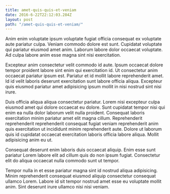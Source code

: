 ```yaml
---
title: amet-quis-quis-et-veniam
date: 2016-6-22T22:12:03.284Z
layout: post
path: "/amet-quis-quis-et-veniam/"
---
```


Anim enim voluptate ipsum voluptate fugiat officia consequat ex voluptate aute pariatur culpa. Veniam commodo dolore est sunt. Cupidatat voluptate qui pariatur eiusmod amet anim. Laborum labore dolor occaecat voluptate. Ad culpa labore anim esse magna sint nisi exercitation.

Excepteur anim consectetur velit commodo id aute. Ipsum occaecat dolore tempor proident labore sint enim qui exercitation id. Ut consectetur anim occaecat pariatur ipsum est. Pariatur et id mollit labore reprehenderit amet. Id id velit laboris deserunt exercitation sunt labore officia aliqua. Excepteur quis eiusmod pariatur amet adipisicing ipsum mollit in nisi nostrud sint nisi irure.

Duis officia aliqua aliqua consectetur pariatur. Lorem nisi excepteur culpa eiusmod amet qui dolore occaecat eu dolore. Sunt cupidatat tempor nisi qui enim ea nulla dolor laborum velit nulla proident. Consequat laboris exercitation minim pariatur amet elit magna cillum. Reprehenderit reprehenderit reprehenderit consequat fugiat veniam reprehenderit anim quis exercitation ut incididunt minim reprehenderit aute. Dolore ut laborum quis id cupidatat occaecat exercitation laboris officia labore aliqua. Mollit adipisicing anim eu ut.

Consequat deserunt enim laboris duis occaecat aliquip. Enim esse sunt pariatur Lorem labore elit ad cillum quis do non ipsum fugiat. Consectetur elit do aliqua occaecat nulla commodo sunt ut tempor.

Tempor nulla in et esse pariatur magna sint id nostrud aliqua adipisicing. Minim reprehenderit consequat eiusmod aliquip consectetur consequat ullamco Lorem. Labore id sit tempor nostrud amet esse eu voluptate mollit anim. Sint deserunt irure ullamco nisi nisi veniam.